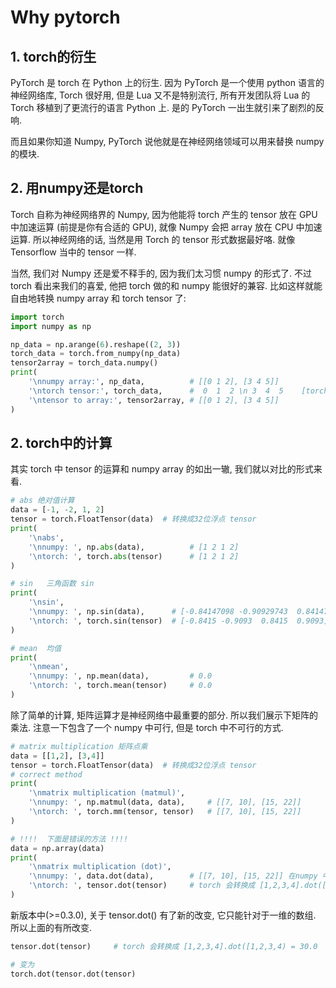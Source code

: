 # Why pytorch

## 1. torch的衍生

PyTorch 是 torch 在 Python 上的衍生. 因为 PyTorch 是一个使用 python 语言的神经网络库, Torch 很好用, 但是 Lua 又不是特别流行, 所有开发团队将 Lua 的 Torch 移植到了更流行的语言 Python 上. 是的 PyTorch 一出生就引来了剧烈的反响.

而且如果你知道 Numpy, PyTorch 说他就是在神经网络领域可以用来替换 numpy 的模块.

## 2. 用numpy还是torch

Torch 自称为神经网络界的 Numpy, 因为他能将 torch 产生的 tensor 放在 GPU 中加速运算 (前提是你有合适的 GPU), 就像 Numpy 会把 array 放在 CPU 中加速运算. 所以神经网络的话, 当然是用 Torch 的 tensor 形式数据最好咯. 就像 Tensorflow 当中的 tensor 一样.

当然, 我们对 Numpy 还是爱不释手的, 因为我们太习惯 numpy 的形式了. 不过 torch 看出来我们的喜爱, 他把 torch 做的和 numpy 能很好的兼容. 比如这样就能自由地转换 numpy array 和 torch tensor 了:

```py
import torch
import numpy as np

np_data = np.arange(6).reshape((2, 3))
torch_data = torch.from_numpy(np_data)
tensor2array = torch_data.numpy()
print(
    '\nnumpy array:', np_data,          # [[0 1 2], [3 4 5]]
    '\ntorch tensor:', torch_data,      #  0  1  2 \n 3  4  5    [torch.LongTensor of size 2x3]
    '\ntensor to array:', tensor2array, # [[0 1 2], [3 4 5]]
)
```

## 2. torch中的计算

其实 torch 中 tensor 的运算和 numpy array 的如出一辙, 我们就以对比的形式来看.

```py
# abs 绝对值计算
data = [-1, -2, 1, 2]
tensor = torch.FloatTensor(data)  # 转换成32位浮点 tensor
print(
    '\nabs',
    '\nnumpy: ', np.abs(data),          # [1 2 1 2]
    '\ntorch: ', torch.abs(tensor)      # [1 2 1 2]
)

# sin   三角函数 sin
print(
    '\nsin',
    '\nnumpy: ', np.sin(data),      # [-0.84147098 -0.90929743  0.84147098  0.90929743]
    '\ntorch: ', torch.sin(tensor)  # [-0.8415 -0.9093  0.8415  0.9093]
)

# mean  均值
print(
    '\nmean',
    '\nnumpy: ', np.mean(data),         # 0.0
    '\ntorch: ', torch.mean(tensor)     # 0.0
)
```

除了简单的计算, 矩阵运算才是神经网络中最重要的部分. 所以我们展示下矩阵的乘法. 注意一下包含了一个 numpy 中可行, 但是 torch 中不可行的方式.

```py
# matrix multiplication 矩阵点乘
data = [[1,2], [3,4]]
tensor = torch.FloatTensor(data)  # 转换成32位浮点 tensor
# correct method
print(
    '\nmatrix multiplication (matmul)',
    '\nnumpy: ', np.matmul(data, data),     # [[7, 10], [15, 22]]
    '\ntorch: ', torch.mm(tensor, tensor)   # [[7, 10], [15, 22]]
)

# !!!!  下面是错误的方法 !!!!
data = np.array(data)
print(
    '\nmatrix multiplication (dot)',
    '\nnumpy: ', data.dot(data),        # [[7, 10], [15, 22]] 在numpy 中可行
    '\ntorch: ', tensor.dot(tensor)     # torch 会转换成 [1,2,3,4].dot([1,2,3,4) = 30.0
)
```

新版本中(>=0.3.0), 关于 tensor.dot() 有了新的改变, 它只能针对于一维的数组. 所以上面的有所改变.

```py
tensor.dot(tensor)     # torch 会转换成 [1,2,3,4].dot([1,2,3,4) = 30.0

# 变为
torch.dot(tensor.dot(tensor)
```
